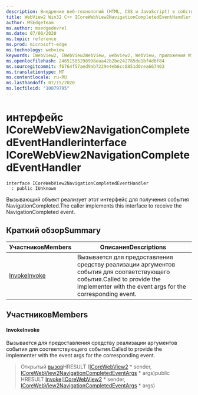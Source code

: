 ```yaml
---
description: Внедрение веб-технологий (HTML, CSS и JavaScript) в собственные приложения с помощью элемента управления Microsoft Edge WebView2
title: WebView2 Win32 C++ ICoreWebView2NavigationCompletedEventHandler
author: MSEdgeTeam
ms.author: msedgedevrel
ms.date: 07/08/2020
ms.topic: reference
ms.prod: microsoft-edge
ms.technology: webview
keywords: IWebView2, IWebView2WebView, webview2, WebView, приложения Win32, Win32, EDGE, ICoreWebView2, ICoreWebView2Controller, управление браузером, EDGE HTML, ICoreWebView2NavigationCompletedEventHandler
ms.openlocfilehash: 24651585298998eaa42b2be242785de1bf4d6f84
ms.sourcegitcommit: f6764f57aed9ab7229e4eb6cc8851d0cea667403
ms.translationtype: MT
ms.contentlocale: ru-RU
ms.lasthandoff: 07/15/2020
ms.locfileid: "10879795"
---
```

# <span data-ttu-id="591ab-104">интерфейс ICoreWebView2NavigationCompletedEventHandler</span><span class="sxs-lookup"><span data-stu-id="591ab-104">interface ICoreWebView2NavigationCompletedEventHandler</span></span> 

```
interface ICoreWebView2NavigationCompletedEventHandler
  : public IUnknown
```

<span data-ttu-id="591ab-105">Вызывающий объект реализует этот интерфейс для получения события NavigationCompleted.</span><span class="sxs-lookup"><span data-stu-id="591ab-105">The caller implements this interface to receive the NavigationCompleted event.</span></span>

## <span data-ttu-id="591ab-106">Краткий обзор</span><span class="sxs-lookup"><span data-stu-id="591ab-106">Summary</span></span>

 <span data-ttu-id="591ab-107">Участников</span><span class="sxs-lookup"><span data-stu-id="591ab-107">Members</span></span>                        | <span data-ttu-id="591ab-108">Описания</span><span class="sxs-lookup"><span data-stu-id="591ab-108">Descriptions</span></span>
--------------------------------|---------------------------------------------
[<span data-ttu-id="591ab-109">Invoke</span><span class="sxs-lookup"><span data-stu-id="591ab-109">Invoke</span></span>](#invoke) | <span data-ttu-id="591ab-110">Вызывается для предоставления средству реализации аргументов события для соответствующего события.</span><span class="sxs-lookup"><span data-stu-id="591ab-110">Called to provide the implementer with the event args for the corresponding event.</span></span>

## <span data-ttu-id="591ab-111">Участников</span><span class="sxs-lookup"><span data-stu-id="591ab-111">Members</span></span>

#### <span data-ttu-id="591ab-112">Invoke</span><span class="sxs-lookup"><span data-stu-id="591ab-112">Invoke</span></span> 

<span data-ttu-id="591ab-113">Вызывается для предоставления средству реализации аргументов события для соответствующего события.</span><span class="sxs-lookup"><span data-stu-id="591ab-113">Called to provide the implementer with the event args for the corresponding event.</span></span>

> <span data-ttu-id="591ab-114">Открытый [вызов](#invoke)HRESULT ([ICoreWebView2](icorewebview2.md) \* sender, [ICoreWebView2NavigationCompletedEventArgs](icorewebview2navigationcompletedeventargs.md) \* args)</span><span class="sxs-lookup"><span data-stu-id="591ab-114">public HRESULT [Invoke](#invoke)([ICoreWebView2](icorewebview2.md) \* sender, [ICoreWebView2NavigationCompletedEventArgs](icorewebview2navigationcompletedeventargs.md) \* args)</span></span>

